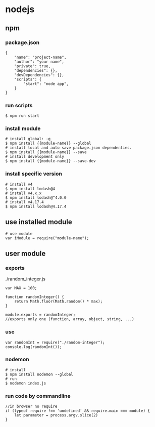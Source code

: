 # nodejs
## npm
### package.json
```
{
    "name": "project-name",
    "author": "your name",
    "private": true,
    "dependencies": {},
    "devDependencies": {},
    "scripts": {
        "start": "node app",
    }
}
```
### run scripts
```
$ npm run start
```
### install module
```
# install global: -g
$ npm install {{module-name}} --global
# install local and auto save package.json dependenties.
$ npm install {{module-name}} --save
# install development only
$ npm install {{module-name}} --save-dev
```
### install specific version
```
# install v4
$ npm install lodash@4
# install v4.x.x
$ npm install lodash@^4.0.0
# install v4.17.4
$ npm install lodash@4.17.4
```
## use installed module
```
# use module
var iModule = require("module-name");
```
## user module
### exports
./random_integer.js
```
var MAX = 100;

function randomInteger() {
    return Math.floor(Math.random() * max);
}

module.exports = randomInteger;
//exports only one (function, array, object, string, ...)
```
### use
```
var randomInt = require("./random-integer");
console.log(randomInt());
```
### nodemon
```
# install
$ npm install nodemon --global
# run
$ nodemon index.js
```
### run code by commandline
```
//in browser no require
if (typeof require !== 'undefined' && require.main === module) {
    let parameter = process.argv.slice(2)
}
```